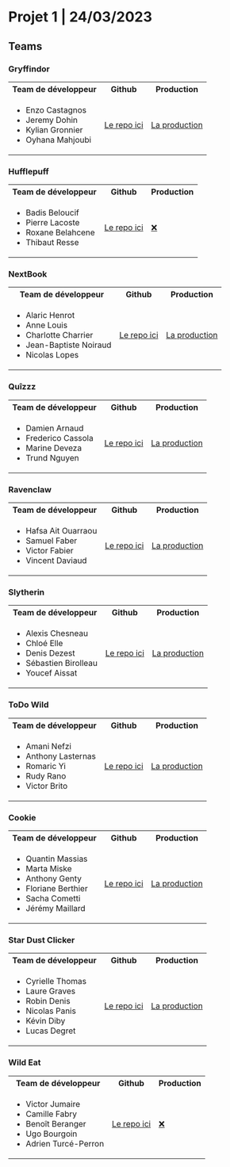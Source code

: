 # Projet 1 | 24/03/2023

## Teams

### Gryffindor

<table>
    <tr>
        <th>Team de développeur</th>
        <th>Github</th>
        <th>Production</th>
    </tr>
    <tr>
        <td>
            <ul>
                <li>Enzo Castagnos</li>
                <li>Jeremy Dohin</li>
                <li>Kylian Gronnier</li>
                <li>Oyhana Mahjoubi</li>
            </ul>
        </td>
        <td>
            <a href="https://github.com/Arkantik/WildBook">Le repo ici</a>
        </td>
        <td>
            <a href="https://arkantik.github.io/WildBook">La production</a>
        </td>
    </tr>
</table>

### Hufflepuff

<table>
    <tr>
        <th>Team de développeur</th>
        <th>Github</th>
        <th>Production</th>
    </tr>
    <tr>
        <td>
            <ul>
                <li>Badis Beloucif</li>
                <li>Pierre Lacoste</li>
                <li>Roxane Belahcene</li>
                <li>Thibaut Resse</li>
            </ul>
        </td>
        <td>
            <a href="https://github.com/neolink78/Projet1">Le repo ici</a>
        </td>
        <td>
            <a href="!#">❌</a>
        </td>
    </tr>
</table>

### NextBook

<table>
    <tr>
        <th>Team de développeur</th>
        <th>Github</th>
        <th>Production</th>
    </tr>
    <tr>
        <td>
            <ul>
                <li>Alaric Henrot</li>
                <li>Anne Louis</li>
                <li>Charlotte Charrier</li>
                <li>Jean-Baptiste Noiraud</li>
                <li>Nicolas Lopes</li>
            </ul>
        </td>
        <td>
            <a href="https://github.com/WildCodeSchool/2023-02-JS-RemoteFR-DeVMX-P1-G3">Le repo ici</a>
        </td>
        <td>
            <a href="https://wildcodeschool.github.io/2023-02-JS-RemoteFR-DeVMX-P1-G3">La production</a>
        </td>
    </tr>
</table>

### Quîzzz

<table>
    <tr>
        <th>Team de développeur</th>
        <th>Github</th>
        <th>Production</th>
    </tr>
    <tr>
        <td>
            <ul>
                <li>Damien Arnaud</li>
                <li>Frederico Cassola</li>
                <li>Marine Deveza</li>
                <li>Trund Nguyen</li>
            </ul>
        </td>
        <td>
            <a href="https://github.com/WildCodeSchool/2023-02-JS-RemoteFR-DeVMX-P1-G1">Le repo ici</a>
        </td>
        <td>
            <a href="https://wildcodeschool.github.io/2023-02-JS-RemoteFR-DeVMX-P1-G1">La production</a>
        </td>
    </tr>
</table>


### Ravenclaw

<table>
    <tr>
        <th>Team de développeur</th>
        <th>Github</th>
        <th>Production</th>
    </tr>
    <tr>
        <td>
            <ul>
                <li>Hafsa Ait Ouarraou</li>
                <li>Samuel Faber</li>
                <li>Victor Fabier</li>
                <li>Vincent Daviaud</li>
            </ul>
        </td>
        <td>
            <a href="https://github.com/Vinchd/Projet1_Ravenclaw">Le repo ici</a>
        </td>
        <td>
            <a href="https://vinchd.github.io/Projet1_Ravenclaw/">La production</a>
        </td>
    </tr>
</table>

### Slytherin

<table>
    <tr>
        <th>Team de développeur</th>
        <th>Github</th>
        <th>Production</th>
    </tr>
    <tr>
        <td>
            <ul>
                <li>Alexis Chesneau</li>
                <li>Chloé Elle</li>
                <li>Denis Dezest</li>
                <li>Sébastien Birolleau</li>
                <li>Youcef Aissat</li>
            </ul>
        </td>
        <td>
            <a href="https://github.com/SbirLobo/projetPortfolio">Le repo ici</a>
        </td>
        <td>
            <a href="https://ddz6ii.github.io/project-portfolio">La production</a>
        </td>
    </tr>
</table>

### ToDo Wild

<table>
    <tr>
        <th>Team de développeur</th>
        <th>Github</th>
        <th>Production</th>
    </tr>
    <tr>
        <td>
            <ul>
                <li>Amani Nefzi</li>
                <li>Anthony Lasternas</li>
                <li>Romaric Yi</li>
                <li>Rudy Rano</li>
                <li>Victor Brito</li>
            </ul>
        </td>
        <td>
            <a href="https://github.com/WildCodeSchool/2023-02-JS-RemoteFR-DeVMX-P1-G2">Le repo ici</a>
        </td>
        <td>
            <a href="https://wildcodeschool.github.io/2023-02-JS-RemoteFR-DeVMX-P1-G2">La production</a>
        </td>
    </tr>
</table>

### Cookie

<table>
    <tr>
        <th>Team de développeur</th>
        <th>Github</th>
        <th>Production</th>
    </tr>
    <tr>
        <td>
            <ul>
                <li>Quantin Massias</li>
                <li>Marta Miske</li>
                <li>Anthony Genty</li>
                <li>Floriane Berthier</li>
                <li>Sacha Cometti</li>
                <li>Jérémy Maillard</li>
            </ul>
        </td>
        <td>
            <a href="https://github.com/Aikofr/Space_cookie">Le repo ici</a>
        </td>
        <td>
            <a href="https://aikofr.github.io/Space_cookie">La production</a>
        </td>
    </tr>
</table>

### Star Dust Clicker
<table>
    <tr>
        <th>Team de développeur</th>
        <th>Github</th>
        <th>Production</th>
    </tr>
    <tr>
        <td>
            <ul>
                <li>Cyrielle Thomas</li>
                <li>Laure Graves</li>
                <li>Robin Denis</li>
                <li>Nicolas Panis</li>
                <li>Kévin Diby</li>
                <li>Lucas Degret</li>
            </ul>
        </td>
        <td>
            <a href="https://mrcelsus.github.io/StarDustClicker/">Le repo ici</a>
        </td>
        <td>
            <a href="https://github.com/MrCelsus/StarDustClicker">La production</a>
        </td>
    </tr>
</table>

### Wild Eat
<table>
    <tr>
        <th>Team de développeur</th>
        <th>Github</th>
        <th>Production</th>
    </tr>
    <tr>
        <td>
            <ul>
                <li>Victor Jumaire</li>
                <li>Camille Fabry</li>
                <li>Benoît Beranger</li>
                <li>Ugo Bourgoin</li>
                <li>Adrien Turcé-Perron</li>
            </ul>
        </td>
        <td>
            <a href="https://github.com/Jumzer/wild_eats">Le repo ici</a>
        </td>
        <td>
           <a href="!#">❌</a>
        </td>
    </tr>
</table>
